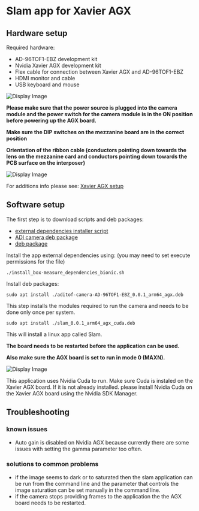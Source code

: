 # Slam app for Xavier AGX

## Hardware setup
Required hardware:
 - AD-96TOF1-EBZ development kit
 - Nvidia Xavier AGX development kit
 - Flex cable for connection between Xavier AGX and AD-96TOF1-EBZ
 - HDMI monitor and cable
 - USB keyboard and mouse
 
 ![Display Image](https://github.com/robotics-ai/tof_process_public/blob/main/box_measure/Doc/Images/xavier-agx-ad96tof1.jpg)

**Please make sure that the power source is plugged into the camera module and the power switch for the camera module is in the ON position before powering up the AGX board.**

**Make sure the DIP switches on the mezzanine board are in the correct position**

**Orientation of the ribbon cable (conductors pointing down towards the lens on the mezzanine card and conductors pointing down towards the PCB surface on the interposer)**

 ![Display Image](https://github.com/robotics-ai/tof_process_public/blob/main/box_measure/Doc/Images/switches.jpeg)

For additions info please see: 
[Xavier AGX setup](https://wiki.analog.com/resources/eval/user-guides/ad-96tof1-ebz/ug_xavier_agx)

## Software setup

The first step is to download scripts and deb packages:
- [external dependencies installer script](https://github.com/robotics-ai/tof_process_public/blob/main/slam/Xavier-AGX/install_slam_dependencies_bionic.sh)
- [ADI camera deb package](https://github.com/robotics-ai/tof_process_public/blob/main/slam/Xavier-AGX/aditof-camera-AD-96TOF1-EBZ_0.0.1_arm64_agx.deb)
- [deb package](https://github.com/robotics-ai/tof_process_public/blob/main/slam/Xavier-AGX/slam_0.0.1_arm64_agx_cuda.deb)

Install the app external dependencies using: (you may need to set execute permissions for the file)
```
./install_box-measure_dependencies_bionic.sh
```

Install deb packages:
```
sudo apt install ./aditof-camera-AD-96TOF1-EBZ_0.0.1_arm64_agx.deb
```
This step installs the modules required to run the camera and needs to be done only once per system.

```
sudo apt install ./slam_0.0.1_arm64_agx_cuda.deb
```
This will install a linux app called Slam.

**The board needs to be restarted before the application can be used.**

**Also make sure the AGX board is set to run in mode 0 (MAXN).**

![Display Image](https://github.com/robotics-ai/tof_process_public/blob/main/box_measure/Doc/Images/set_mode.png)

This application uses Nvidia Cuda to run. Make sure Cuda is instaled on the Xavier AGX board. If it is not already installed. please install Nvidia Cuda on the Xavier AGX board using the Nvidia SDK Manager.
 
## Troubleshooting
### known issues
   - Auto gain is disabled on Nvidia AGX because currently there are some issues with setting the gamma parameter too often.
### solutions to common problems
   - if the image seems to dark or to saturated then the slam application can be run from the command line and the parameter that controls the image saturation can be set manually in the command line.
   - if the camera stops providing frames to the application the the AGX board needs to be restarted.
